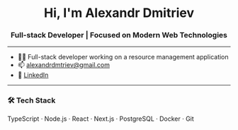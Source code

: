 <h1 align="center">Hi, I'm Alexandr Dmitriev</h1>
<h3 align="center">Full-stack Developer | Focused on Modern Web Technologies</h3>

---

- 👨‍💻 Full-stack developer working on a resource management application  
- 📫 alexandrdmtriev@gmail.com  
- 🔗 [LinkedIn](https://www.linkedin.com/in/alexandr-dmitriev/)

---

### 🛠️ Tech Stack  
TypeScript · Node.js · React · Next.js · PostgreSQL · Docker · Git
